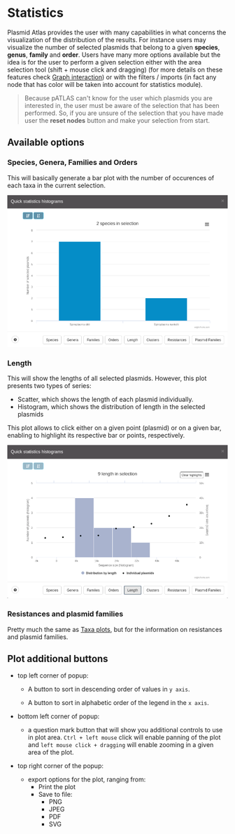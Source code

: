 # Statistics

Plasmid Atlas provides the user with many capabilities in what concerns the 
visualization of the distribution of the results. For instance users may 
visualize the number of selected plasmids that belong to a given
**species**, **genus**, **family** and **order**. Users have many more
options available but the idea is for the user to perform a given selection 
either with the area selection tool (shift + mouse click and dragging)
(for more details on these features check [Graph interaction](graph.md#area-selection)) or
with the filters / imports (in fact any node that has color will be taken 
into account for statistics module). 

> Because pATLAS can't know for the user which plasmids you are interested 
in, the user must be aware of the selection that has been performed. So, if 
you are unsure of the selection that you have made user the **reset nodes** 
button and make your selection from start.

## Available options

### Species, Genera, Families and Orders

This will basically generate a bar plot with the number of occurences of each taxa
in the current selection.

![](gitbook/images/speciesplot.png)

### Length

This will show the lengths of all selected plasmids. However, this plot
presents two types of series:

* Scatter, which shows the length of each plasmid individually.
* Histogram, which shows the distribution of length in the selected plasmids

This plot allows to click either on a given point (plasmid) or on a given bar,
enabling to highlight its respective bar or points, respectively.

![](gitbook/images/plotlength.gif)

### Resistances and plasmid families

Pretty much the same as [Taxa plots](#available-options), but for
the information on resistances and plasmid families.

## Plot additional buttons

* top left corner of popup:

    * A button to sort in descending order of values in `y axis`.

    * A button to sort in alphabetic order of the legend in the `x axis`.

* bottom left corner of popup:

    * a question mark button that will show you additional controls to
    use in plot area. `Ctrl + left mouse` click will enable panning of the plot and
    `left mouse click + dragging` will enable zooming in a given area of the plot.

* top right corner of the popup:

    * export options for the plot, ranging from:
        * Print the plot
        * Save to file:
            * PNG
            * JPEG
            * PDF
            * SVG

